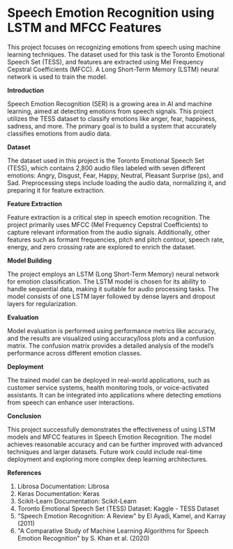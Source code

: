 # Speech Emotion Recognition using LSTM and MFCC Features

This project focuses on recognizing emotions from speech using machine learning techniques. The dataset used for this task is the Toronto Emotional Speech Set (TESS), and features are extracted using Mel Frequency Cepstral Coefficients (MFCC). A Long Short-Term Memory (LSTM) neural network is used to train the model.

**Introduction**

Speech Emotion Recognition (SER) is a growing area in AI and machine learning, aimed at detecting emotions from speech signals. This project utilizes the TESS dataset to classify emotions like anger, fear, happiness, sadness, and more. The primary goal is to build a system that accurately classifies emotions from audio data.

**Dataset**

The dataset used in this project is the Toronto Emotional Speech Set (TESS), which contains 2,800 audio files labeled with seven different emotions: Angry, Disgust, Fear, Happy, Neutral, Pleasant Surprise (ps), and Sad. Preprocessing steps include loading the audio data, normalizing it, and preparing it for feature extraction.

**Feature Extraction**

Feature extraction is a critical step in speech emotion recognition. The project primarily uses MFCC (Mel Frequency Cepstral Coefficients) to capture relevant information from the audio signals. Additionally, other features such as formant frequencies, pitch and pitch contour, speech rate, energy, and zero crossing rate are explored to enrich the dataset.

**Model Building**

The project employs an LSTM (Long Short-Term Memory) neural network for emotion classification. The LSTM model is chosen for its ability to handle sequential data, making it suitable for audio processing tasks. The model consists of one LSTM layer followed by dense layers and dropout layers for regularization.

**Evaluation**

Model evaluation is performed using performance metrics like accuracy, and the results are visualized using accuracy/loss plots and a confusion matrix. The confusion matrix provides a detailed analysis of the model’s performance across different emotion classes.

**Deployment**

The trained model can be deployed in real-world applications, such as customer service systems, health monitoring tools, or voice-activated assistants. It can be integrated into applications where detecting emotions from speech can enhance user interactions.

**Conclusion**

This project successfully demonstrates the effectiveness of using LSTM models and MFCC features in Speech Emotion Recognition. The model achieves reasonable accuracy and can be further improved with advanced techniques and larger datasets. Future work could include real-time deployment and exploring more complex deep learning architectures.

**References**

1. Librosa Documentation: Librosa
2. Keras Documentation: Keras
3. Scikit-Learn Documentation: Scikit-Learn
4. Toronto Emotional Speech Set (TESS) Dataset: Kaggle - TESS Dataset
5. "Speech Emotion Recognition: A Review" by El Ayadi, Kamel, and Karray (2011)
6. "A Comparative Study of Machine Learning Algorithms for Speech Emotion Recognition" by S. Khan et al. (2020)

